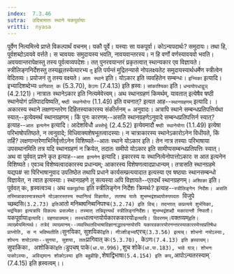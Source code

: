 ```yaml
---
index:  7.3.46
sutra:  उदिचामातः स्थाने यकपूर्वायाः
vritti:  nyasa
---
```


पूर्वेण नित्यमित्त्वे प्राप्ते विकल्पार्थं वचनम्। यकौ पूर्वे। यस्याः सा यकपूर्वा। कोऽन्यपदार्थः? समुदायः। तथा हि, पूर्वशब्दोऽवयवे वर्त्तते। स चावयवः समुदायस्य भवति, नावयवान्तरस्य। न हि वर्णो वर्णस्यावयवो भवति। अवयवान्तरापेक्षस्तु तस्य पूर्वत्वव्यपदेशः। तत् पुनरवयान्तरं प्रकृतत्वात् स्थान्यकार एव विज्ञायते। स्त्रीलिङ्गनिर्देशस्तु तस्यझ्र्तस्येत्यारभ्य `तु` इति पर्यन्तं मुद्रितन्यासे नोपलक्ष्यतेट समुदायस्यार्थधर्मेण स्त्रीत्वेन वेदितव्यः। प्रयोजनं तु तस्य वक्ष्यते। `आतः स्थाने` इति। योऽकार इति व्यवहितेन सम्बन्धः। `इभ्यिका` इत्यादि। इभ्यादिशब्देभ्यः `प्रागिवात् कः` (5.3.70), `केऽणः` (7.4.13) इति ह्रस्वः।
`सांकाश्यिका` इति। `धन्वयोपधाद्वुञ्` (4.2.121)। नात्रातः स्थानेऽकार इति नित्यमेवेत्त्वम्।
अथ स्थानग्रहणं किमर्थम्, यावतात् इत्येषैव षष्ठी स्थानेयोगं प्रतिपादयिष्यति, `षष्ठी स्थानेयोगा` (1.1.49) इति वचनात्? इत्यत आह--`स्थानग्रहणम्` इत्यादि। । अकारस्य स्थाने लक्षणान्तरेण दिहितस्याकारस्य संकीर्त्तनम् = अनुवादः। अत्रापि स्थाने सम्बन्धप्रतिपत्तिर्यथा स्यात्--इत्येवमर्थं स्थानग्रहणम्। किं पुनः कारणम्--असति स्थानग्रहणेऽनुवादे सम्बन्धप्रतिपत्तिर्न स्यात्? इत्याह--`आत इत्यनेन` इत्यादि। आदेशविधौ `अस्तेर्भूः` (2.4.52) इत्येवमादौ `षष्ठी स्थानेयोगा` (1.1.49) इत्येषा परिभाषोपतिष्ठते, न त्वनुवादे; विधिवाक्यशेषभूतत्वादस्याः। न चात्राकारस्य स्थानेऽकारोऽनेन विधीयते, किं तर्हि? लक्षणान्तरेणाभिनिर्वृत्तोऽनेन विशिष्यते--आतः स्थाने योऽकार इति। तेन नात्र तस्याः परिभाषाया उपसथानमिति तत्र यदि स्थानग्रहणं न क्रियेत, तदातः समीपो योऽकार इति सामीप्पसम्बन्धप्रतिपत्तिः स्यात्। अथ वा पूर्ववत् प्रश्ने कृत इत्याह--`आत इत्यनेन` इत्यादि। इकारस्य यः स्थानित्वेनोपात्तोऽकारः स आत इत्यनेन विशिष्यते। एवञ्च विशेष्यत्वादकारस्य प्रधान्यम्; आकारस्य विशेषणत्वादप्राधान्यम्। तत्रासति स्थानग्रहमे यद्यप# सा पिरिभाषानुवाद उपतिष्ठेत तथापि प्रधाने कार्यसम्प्रत्ययादात इत्यस्या एव षष्ठ्याः स्थानसम्बन्धो विज्ञायेत, न त्वात इत्यस्याः। स्थानग्रहणे तु सत्यस्या अपि विज्ञायते--एतदर्थं स्थानग्रहणम्। `अश्विका` इति। पूर्ववत् कः, ह्रस्वत्वञ्च। अथ `यकपूर्वायाः` इति स्त्रीलिङ्गेन निर्देशः क्रिमर्थः? इत्याह--`स्त्रीलिङ्गेन निर्देशः। असति तस्मिन्नाकारमात्रस्थाने योऽकारस्तस्य स्थानित्वं विज्ञायेत, ततश्च यातेः शुभम्भद्रंशब्दयोरुपपदतः `विजुपे च्छब्दसि` (3.2.73) इति `आतो मनिब्क्वनिब्वनिपश्च` (3.2.74) इति विच्। तदन्तात् कप्रत्यये शुर्भयिका, भद्रंयिका इत्यत्रापि विकल्पः प्रसज्येत। तस्मात् तन्निवृत्त्यर्थं स्त्रीलिङ्गनिर्देशः। शुभम्भद्रंशब्दौ मकारान्तौ निपातौ।
`यकपूर्वायाः` इत्यादि। ग्रहणवाक्याम्। तस्य `धात्वन्तयोर्यकारककारयोः` इत्यादि। विवरणम्। `वक्तव्यम्` इति। व्याख्येयमित्यर्थः। तत्रेदं व्याख्यानम्--व्यवस्थितविभाषाविज्ञानाद्धात्वन्तयोरपि यकारवकारयोरनन्तरस्याकारस्येत्त्वप्रतिषेधः प्राप्नोति, स न भविष्यतीति। `सुनयिका, सुशयिका` इति। णीञ्शीङ्भ्यां `एरच्` (3.3.56) इत्यच्। शोभनो नयोऽस्याः, शोभनः शयोऽस्याः--सुनया, सुशया, ततः `प्रागिवात् कः`(5.3.70), `केऽणः` (7.4.13) इति ह्रस्वत्वम्। `सुपाकिका`, `अशोकिका` इति। `डुपचष् पाके` (धा.पा.996), `शुच शोके` (धा.पा.183), भावे घञ्। शोभनः पाकोऽस्याः, अविद्यमानः शोकोऽस्या इति बहुव्रीहिः, `शेषाद्विभाषा` (5.4.154) इति कप्, `आपोऽन्यतरस्याम्` (7.4.15) इति ह्रस्वत्वम्।।

